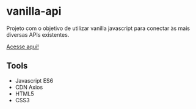 # vanilla-api
Projeto com o objetivo de utilizar vanilla javascript para conectar às mais diversas APIs existentes.

[Acesse aqui!](https://mwilsonoliveira.github.io/api-vanilla-js/{:target="_blank"})

## Tools
- Javascript ES6
- CDN Axios
- HTML5
- CSS3
